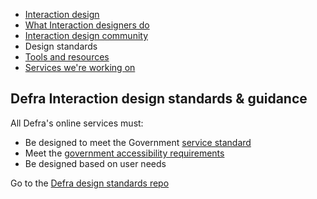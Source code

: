 
<!-- Nav -->
* [Interaction design](/README.md) 
* [What Interaction designers do](/interaction-design.md)
* [Interaction design community](/community.md)
* Design standards
* [Tools and resources](/tools-and-resources.md)
* [Services we're working on](/service-teams.md)


## Defra Interaction design standards & guidance

All Defra's online services must:

-   Be designed to meet the Government [service standard](https://www.gov.uk/service-manual/service-standard)
-   Meet the [government accessibility requirements](https://www.gov.uk/service-manual/helping-people-to-use-your-service/making-your-service-accessible-an-introduction#meeting-government-accessibility-requirements)
-   Be designed based on user needs

Go to the [Defra design standards repo](https://github.com/DEFRA/design-standards)






